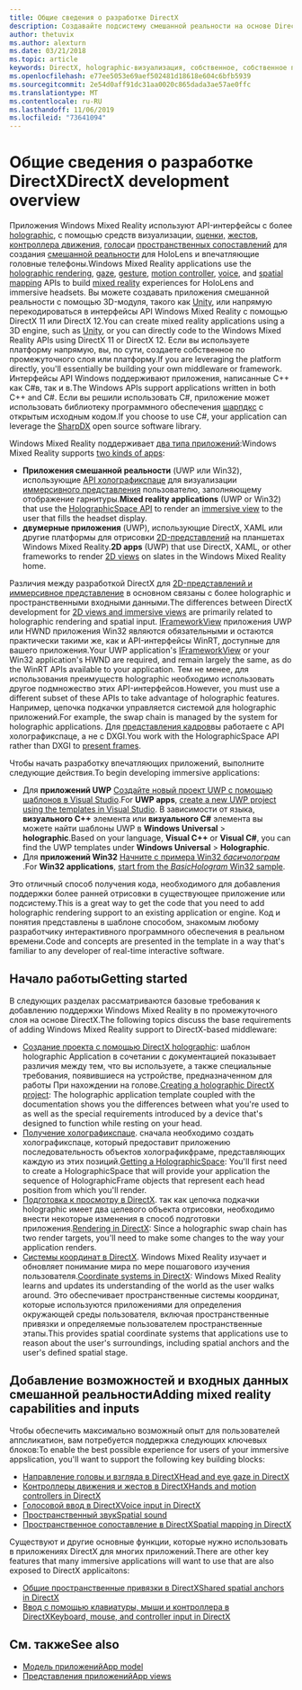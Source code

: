 ```yaml
---
title: Общие сведения о разработке DirectX
description: Создавайте подсистему смешанной реальности на основе DirectX с помощью интерфейсов API Windows Mixed Reality напрямую.
author: thetuvix
ms.author: alexturn
ms.date: 03/21/2018
ms.topic: article
keywords: DirectX, holographic-визуализация, собственное, собственное приложение, WinRT, приложение WinRT, API платформы, настраиваемое подсистема, по промежуточного слоя
ms.openlocfilehash: e77ee5053e69aef502481d18618e604c6bfb5939
ms.sourcegitcommit: 2e54d0aff91dc31aa0020c865dada3ae57ae0ffc
ms.translationtype: MT
ms.contentlocale: ru-RU
ms.lasthandoff: 11/06/2019
ms.locfileid: "73641094"
---
```

# <a name="directx-development-overview"></a><span data-ttu-id="92fc1-104">Общие сведения о разработке DirectX</span><span class="sxs-lookup"><span data-stu-id="92fc1-104">DirectX development overview</span></span>


<span data-ttu-id="92fc1-105">Приложения Windows Mixed Reality используют API-интерфейсы с более [holographic](rendering.md), с помощью средств визуализации, [оценки,](gaze-and-commit.md) [жестов](gaze-and-commit.md#composite-gestures), [контроллера движения](motion-controllers.md), [голоса](voice-input.md)и [пространственных сопоставлений](spatial-mapping.md) для создания [смешанной реальности](mixed-reality.md) для HoloLens и впечатляющие головные телефоны.</span><span class="sxs-lookup"><span data-stu-id="92fc1-105">Windows Mixed Reality applications use the [holographic rendering](rendering.md), [gaze](gaze-and-commit.md), [gesture](gaze-and-commit.md#composite-gestures), [motion controller](motion-controllers.md), [voice](voice-input.md), and [spatial mapping](spatial-mapping.md) APIs to build [mixed reality](mixed-reality.md) experiences for HoloLens and immersive headsets.</span></span> <span data-ttu-id="92fc1-106">Вы можете создавать приложения смешанной реальности с помощью 3D-модуля, такого как [Unity](unity-development-overview.md), или напрямую перекодироваться в интерфейсы API Windows Mixed Reality с помощью DirectX 11 или DirectX 12.</span><span class="sxs-lookup"><span data-stu-id="92fc1-106">You can create mixed reality applications using a 3D engine, such as [Unity](unity-development-overview.md), or you can directly code to the Windows Mixed Reality APIs using DirectX 11 or DirectX 12.</span></span> <span data-ttu-id="92fc1-107">Если вы используете платформу напрямую, вы, по сути, создаете собственное по промежуточного слоя или платформу.</span><span class="sxs-lookup"><span data-stu-id="92fc1-107">If you are leveraging the platform directly, you'll essentially be building your own middleware or framework.</span></span> <span data-ttu-id="92fc1-108">Интерфейсы API Windows поддерживают приложения, написанные C++ как C#в, так и в.</span><span class="sxs-lookup"><span data-stu-id="92fc1-108">The Windows APIs support applications written in both C++ and C#.</span></span> <span data-ttu-id="92fc1-109">Если вы решили использовать C#, приложение может использовать библиотеку программного обеспечения [шарпдкс](https://sharpdx.org/) с открытым исходным кодом.</span><span class="sxs-lookup"><span data-stu-id="92fc1-109">If you choose to use C#, your application can leverage the [SharpDX](https://sharpdx.org/) open source software library.</span></span>


<span data-ttu-id="92fc1-110">Windows Mixed Reality поддерживает [два типа приложений](app-views.md):</span><span class="sxs-lookup"><span data-stu-id="92fc1-110">Windows Mixed Reality supports [two kinds of apps](app-views.md):</span></span>
* <span data-ttu-id="92fc1-111">**Приложения смешанной реальности** (UWP или Win32), использующие [API холографикспаце](getting-a-holographicspace.md) для визуализации [иммерсивного представления](app-views.md) пользователю, заполняющему отображение гарнитуры.</span><span class="sxs-lookup"><span data-stu-id="92fc1-111">**Mixed reality applications** (UWP or Win32) that use the [HolographicSpace API](getting-a-holographicspace.md) to render an [immersive view](app-views.md) to the user that fills the headset display.</span></span>
* <span data-ttu-id="92fc1-112">**двумерные приложения** (UWP), использующие DirectX, XAML или другие платформы для отрисовки [2D-представлений](app-views.md#2d-views) на планшетах Windows Mixed Reality.</span><span class="sxs-lookup"><span data-stu-id="92fc1-112">**2D apps** (UWP) that use DirectX, XAML, or other frameworks to render [2D views](app-views.md#2d-views) on slates in the Windows Mixed Reality home.</span></span>


<span data-ttu-id="92fc1-113">Различия между разработкой DirectX для [2D-представлений и иммерсивное представление](app-views.md) в основном связаны с более holographic и пространственными входными данными.</span><span class="sxs-lookup"><span data-stu-id="92fc1-113">The differences between DirectX development for [2D views and immersive views](app-views.md) are primarily related to holographic rendering and spatial input.</span></span> <span data-ttu-id="92fc1-114">[IFrameworkView](https://msdn.microsoft.com/library/windows/apps/windows.applicationmodel.core.iframeworkview.aspx) приложения UWP или HWND приложения Win32 являются обязательными и остаются практически такими же, как и API-интерфейсы WinRT, доступные для вашего приложения.</span><span class="sxs-lookup"><span data-stu-id="92fc1-114">Your UWP application's [IFrameworkView](https://msdn.microsoft.com/library/windows/apps/windows.applicationmodel.core.iframeworkview.aspx) or your Win32 application's HWND are required, and remain largely the same, as do the WinRT APIs available to your application.</span></span> <span data-ttu-id="92fc1-115">Тем не менее, для использования преимуществ holographic необходимо использовать другое подмножество этих API-интерфейсов.</span><span class="sxs-lookup"><span data-stu-id="92fc1-115">However, you must use a different subset of these APIs to take advantage of holographic features.</span></span> <span data-ttu-id="92fc1-116">Например, цепочка подкачки управляется системой для holographic приложений.</span><span class="sxs-lookup"><span data-stu-id="92fc1-116">For example, the swap chain is managed by the system for holographic applications.</span></span> <span data-ttu-id="92fc1-117">Для [представления кадров](rendering-in-directx.md)вы работаете с API холографикспаце, а не с DXGI.</span><span class="sxs-lookup"><span data-stu-id="92fc1-117">You work with the HolographicSpace API rather than DXGI to [present frames](rendering-in-directx.md).</span></span>

<span data-ttu-id="92fc1-118">Чтобы начать разработку впечатляющих приложений, выполните следующие действия.</span><span class="sxs-lookup"><span data-stu-id="92fc1-118">To begin developing immersive applications:</span></span>
* <span data-ttu-id="92fc1-119">Для **приложений UWP** [Создайте новый проект UWP с помощью шаблонов в Visual Studio](creating-a-holographic-directx-project.md).</span><span class="sxs-lookup"><span data-stu-id="92fc1-119">For **UWP apps**, [create a new UWP project using the templates in Visual Studio](creating-a-holographic-directx-project.md).</span></span> <span data-ttu-id="92fc1-120">В зависимости от языка, **визуального C++**  элемента или **визуального C#** элемента вы можете найти шаблоны UWP в **Windows Universal** > **holographic**.</span><span class="sxs-lookup"><span data-stu-id="92fc1-120">Based on your language, **Visual C++** or **Visual C#**, you can find the UWP templates under **Windows Universal** > **Holographic**.</span></span>
* <span data-ttu-id="92fc1-121">Для **приложений Win32** [Начните с примера Win32 *басичолограм* ](creating-a-holographic-directx-project.md#creating-a-win32-project).</span><span class="sxs-lookup"><span data-stu-id="92fc1-121">For **Win32 applications**, [start from the *BasicHologram* Win32 sample](creating-a-holographic-directx-project.md#creating-a-win32-project).</span></span>

<span data-ttu-id="92fc1-122">Это отличный способ получения кода, необходимого для добавления поддержки более ранней отрисовки в существующее приложение или подсистему.</span><span class="sxs-lookup"><span data-stu-id="92fc1-122">This is a great way to get the code that you need to add holographic rendering support to an existing application or engine.</span></span> <span data-ttu-id="92fc1-123">Код и понятия представлены в шаблоне способом, знакомым любому разработчику интерактивного программного обеспечения в реальном времени.</span><span class="sxs-lookup"><span data-stu-id="92fc1-123">Code and concepts are presented in the template in a way that's familiar to any developer of real-time interactive software.</span></span>


## <a name="getting-started"></a><span data-ttu-id="92fc1-124">Начало работы</span><span class="sxs-lookup"><span data-stu-id="92fc1-124">Getting started</span></span>

<span data-ttu-id="92fc1-125">В следующих разделах рассматриваются базовые требования к добавлению поддержки Windows Mixed Reality в по промежуточного слоя на основе DirectX.</span><span class="sxs-lookup"><span data-stu-id="92fc1-125">The following topics discuss the base requirements of adding Windows Mixed Reality support to DirectX-based middleware:</span></span>

* <span data-ttu-id="92fc1-126">[Создание проекта с помощью DirectX holographic](creating-a-holographic-directx-project.md): шаблон holographic Application в сочетании с документацией показывает различия между тем, что вы используете, а также специальные требования, появившиеся на устройстве, предназначенном для работы При нахождении на голове.</span><span class="sxs-lookup"><span data-stu-id="92fc1-126">[Creating a holographic DirectX project](creating-a-holographic-directx-project.md): The holographic application template coupled with the documentation shows you the differences between what you're used to as well as the special requirements introduced by a device that's designed to function while resting on your head.</span></span>
* <span data-ttu-id="92fc1-127">[Получение холографикспаце](getting-a-holographicspace.md). сначала необходимо создать холографикспаце, который предоставит приложению последовательность объектов холографикфраме, представляющих каждую из этих позиций.</span><span class="sxs-lookup"><span data-stu-id="92fc1-127">[Getting a HolographicSpace](getting-a-holographicspace.md): You'll first need to create a HolographicSpace that will provide your application the sequence of HolographicFrame objects that represent each head position from which you'll render.</span></span>
* <span data-ttu-id="92fc1-128">[Подготовка к просмотру в DirectX](rendering-in-directx.md). так как цепочка подкачки holographic имеет два целевого объекта отрисовки, необходимо внести некоторые изменения в способ подготовки приложения.</span><span class="sxs-lookup"><span data-stu-id="92fc1-128">[Rendering in DirectX](rendering-in-directx.md): Since a holographic swap chain has two render targets, you'll need to make some changes to the way your application renders.</span></span>
* <span data-ttu-id="92fc1-129">[Системы координат в DirectX](coordinate-systems-in-directx.md). Windows Mixed Reality изучает и обновляет понимание мира по мере пошагового изучения пользователя.</span><span class="sxs-lookup"><span data-stu-id="92fc1-129">[Coordinate systems in DirectX](coordinate-systems-in-directx.md): Windows Mixed Reality learns and updates its understanding of the world as the user walks around.</span></span> <span data-ttu-id="92fc1-130">Это обеспечивает пространственные системы координат, которые используются приложениями для определения окружающей среды пользователя, включая пространственные привязки и определяемые пользователем пространственные этапы.</span><span class="sxs-lookup"><span data-stu-id="92fc1-130">This provides spatial coordinate systems that applications use to reason about the user's surroundings, including spatial anchors and the user's defined spatial stage.</span></span>

## <a name="adding-mixed-reality-capabilities-and-inputs"></a><span data-ttu-id="92fc1-131">Добавление возможностей и входных данных смешанной реальности</span><span class="sxs-lookup"><span data-stu-id="92fc1-131">Adding mixed reality capabilities and inputs</span></span>

<span data-ttu-id="92fc1-132">Чтобы обеспечить максимально возможный опыт для пользователей аппсликатион, вам потребуется поддержка следующих ключевых блоков:</span><span class="sxs-lookup"><span data-stu-id="92fc1-132">To enable the best possible experience for users of your immersive appslication, you'll want to support the following key building blocks:</span></span>

* [<span data-ttu-id="92fc1-133">Направление головы и взгляда в DirectX</span><span class="sxs-lookup"><span data-stu-id="92fc1-133">Head and eye gaze in DirectX</span></span>](gaze-in-directx.md)
* [<span data-ttu-id="92fc1-134">Контроллеры движения и жестов в DirectX</span><span class="sxs-lookup"><span data-stu-id="92fc1-134">Hands and motion controllers in DirectX</span></span>](hands-and-motion-controllers-in-directx.md)
* [<span data-ttu-id="92fc1-135">Голосовой ввод в DirectX</span><span class="sxs-lookup"><span data-stu-id="92fc1-135">Voice input in DirectX</span></span>](voice-input-in-directx.md)
* [<span data-ttu-id="92fc1-136">Пространственный звук</span><span class="sxs-lookup"><span data-stu-id="92fc1-136">Spatial sound</span></span>](https://docs.microsoft.com/windows/win32/coreaudio/spatial-sound)
* [<span data-ttu-id="92fc1-137">Пространственное сопоставление в DirectX</span><span class="sxs-lookup"><span data-stu-id="92fc1-137">Spatial mapping in DirectX</span></span>](spatial-mapping-in-directx.md)


<span data-ttu-id="92fc1-138">Существуют и другие основные функции, которые нужно использовать в приложениях DirectX для многих приложений.</span><span class="sxs-lookup"><span data-stu-id="92fc1-138">There are other key features that many immersive applications will want to use that are also exposed to DirectX applicaitons:</span></span>

* [<span data-ttu-id="92fc1-139">Общие пространственные привязки в DirectX</span><span class="sxs-lookup"><span data-stu-id="92fc1-139">Shared spatial anchors in DirectX</span></span>](shared-spatial-anchors-in-directx.md)
* [<span data-ttu-id="92fc1-140">Ввод с помощью клавиатуры, мыши и контроллера в DirectX</span><span class="sxs-lookup"><span data-stu-id="92fc1-140">Keyboard, mouse, and controller input in DirectX</span></span>](keyboard,-mouse,-and-controller-input-in-directx.md)

## <a name="see-also"></a><span data-ttu-id="92fc1-141">См. также</span><span class="sxs-lookup"><span data-stu-id="92fc1-141">See also</span></span>
* [<span data-ttu-id="92fc1-142">Модель приложений</span><span class="sxs-lookup"><span data-stu-id="92fc1-142">App model</span></span>](app-model.md)
* [<span data-ttu-id="92fc1-143">Представления приложений</span><span class="sxs-lookup"><span data-stu-id="92fc1-143">App views</span></span>](app-views.md)
